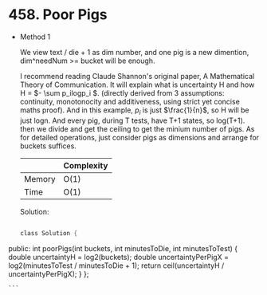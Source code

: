 # 458. Poor Pigs 
- Method 1

    We view text / die + 1 as dim number, and one pig is a new dimention, dim^needNum >= bucket will be enough.

    I recommend reading Claude Shannon's original paper, A Mathematical Theory of Communication. It will explain what is uncertainty H and how H = $- \sum p_ilogp_i $. (directly derived from 3 assumptions: continuity, monotonocity and additiveness, using strict yet concise maths proof). And in this example, $p_i$ is just $\frac{1}{n}$, so H will be just logn. And every pig, during T tests, have T+1 states, so log(T+1). then we divide and get the ceiling to get the minium number of pigs. As for detailed operations, just consider pigs as dimensions and arrange for buckets suffices.

    | |   Complexity  |
    | ----------- | ----------- | 
    |  Memory     | O(1) | 
    |      Time       |  O(1) | 


    Solution:

    ``` h

    class Solution {
public:
    int poorPigs(int buckets, int minutesToDie, int minutesToTest) {
        double uncertaintyH = log2(buckets);
        double uncertaintyPerPigX = log2(minutesToTest / minutesToDie + 1);
        return ceil(uncertaintyH / uncertaintyPerPigX);
    }
};

    ```

<!-- - Method 2

    This is another method.

    | |   Complexity  |
    | ----------- | ----------- | 
    |  Memory     | O(n) | 
    |      Time       |  O(n) | 


    Solution:

    ``` h



    ```

- Additional Knowledge:
       
    Here are some additional knowledge.



<br> -->
